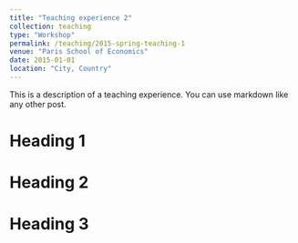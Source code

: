 ```yaml
---
title: "Teaching experience 2"
collection: teaching
type: "Workshop"
permalink: /teaching/2015-spring-teaching-1
venue: "Paris School of Economics"
date: 2015-01-01
location: "City, Country"
---
```


This is a description of a teaching experience. You can use markdown like any other post.

Heading 1
======

Heading 2
======

Heading 3
======

